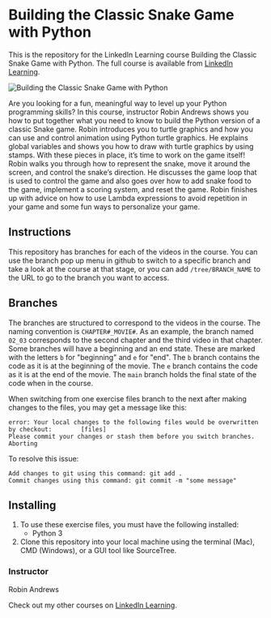 # Building the Classic Snake Game with Python
This is the repository for the LinkedIn Learning course Building the Classic Snake Game with Python. The full course is available from [LinkedIn Learning][lil-course-url].

![Building the Classic Snake Game with Python][lil-thumbnail-url] 

Are you looking for a fun, meaningful way to level up your Python programming skills? In this course, instructor Robin Andrews shows you how to put together what you need to know to build the Python version of a classic Snake game. Robin introduces you to turtle graphics and how you can use and control animation using Python turtle graphics. He explains global variables and shows you how to draw with turtle graphics by using stamps. With these pieces in place, it’s time to work on the game itself! Robin walks you through how to represent the snake, move it around the screen, and control the snake’s direction. He discusses the game loop that is used to control the game and also goes over how to add snake food to the game, implement a scoring system, and reset the game. Robin finishes up with advice on how to use Lambda expressions to avoid repetition in your game and some fun ways to personalize your game.

## Instructions
This repository has branches for each of the videos in the course. You can use the branch pop up menu in github to switch to a specific branch and take a look at the course at that stage, or you can add `/tree/BRANCH_NAME` to the URL to go to the branch you want to access.

## Branches
The branches are structured to correspond to the videos in the course. The naming convention is `CHAPTER#_MOVIE#`. As an example, the branch named `02_03` corresponds to the second chapter and the third video in that chapter. 
Some branches will have a beginning and an end state. These are marked with the letters `b` for "beginning" and `e` for "end". The `b` branch contains the code as it is at the beginning of the movie. The `e` branch contains the code as it is at the end of the movie. The `main` branch holds the final state of the code when in the course.

When switching from one exercise files branch to the next after making changes to the files, you may get a message like this:

    error: Your local changes to the following files would be overwritten by checkout:        [files]
    Please commit your changes or stash them before you switch branches.
    Aborting

To resolve this issue:
	
    Add changes to git using this command: git add .
	Commit changes using this command: git commit -m "some message"

## Installing
1. To use these exercise files, you must have the following installed:
	- Python 3
2. Clone this repository into your local machine using the terminal (Mac), CMD (Windows), or a GUI tool like SourceTree.


### Instructor

Robin Andrews 
                            


                            

Check out my other courses on [LinkedIn Learning](https://www.linkedin.com/learning/instructors/robin-andrews).

[lil-course-url]: https://www.linkedin.com/learning/building-the-classic-snake-game-with-python
[lil-thumbnail-url]: https://cdn.lynda.com/course/2896343/2896343-1634664622455-16x9.jpg
